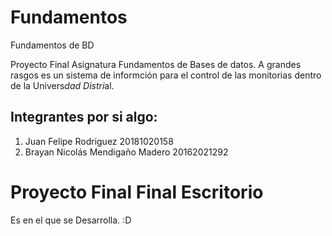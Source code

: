 # Fundamentos

Fundamentos de BD

Proyecto Final Asignatura Fundamentos de Bases de datos. A grandes rasgos es un sistema de informción para el control de las monitorias
dentro de la Univers*dad Distri*al.

## Integrantes por si algo:

1) Juan Felipe Rodriguez 20181020158
2) Brayan Nicolás Mendigaño Madero 20162021292

# Proyecto Final Final Escritorio

Es en el que se Desarrolla. :D  
